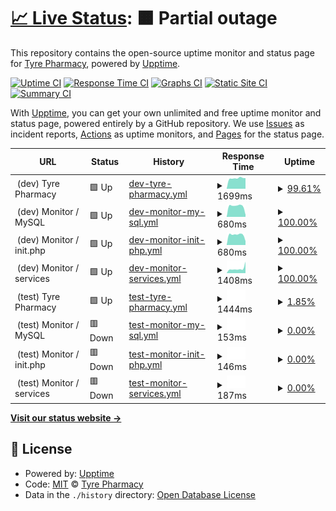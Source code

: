 # [📈 Live Status](https://tyrepharm.github.io/upptime-test): <!--live status--> **🟧 Partial outage**

This repository contains the open-source uptime monitor and status page for [Tyre Pharmacy](https://tyrepharm.ru), powered by [Upptime](https://github.com/upptime/upptime).

[![Uptime CI](https://github.com/koj-co/upptime/workflows/Uptime%20CI/badge.svg)](https://github.com/koj-co/upptime/actions?query=workflow%3A%22Uptime+CI%22)
[![Response Time CI](https://github.com/koj-co/upptime/workflows/Response%20Time%20CI/badge.svg)](https://github.com/koj-co/upptime/actions?query=workflow%3A%22Response+Time+CI%22)
[![Graphs CI](https://github.com/koj-co/upptime/workflows/Graphs%20CI/badge.svg)](https://github.com/koj-co/upptime/actions?query=workflow%3A%22Graphs+CI%22)
[![Static Site CI](https://github.com/koj-co/upptime/workflows/Static%20Site%20CI/badge.svg)](https://github.com/koj-co/upptime/actions?query=workflow%3A%22Static+Site+CI%22)
[![Summary CI](https://github.com/koj-co/upptime/workflows/Summary%20CI/badge.svg)](https://github.com/koj-co/upptime/actions?query=workflow%3A%22Summary+CI%22)

With [Upptime](https://upptime.js.org), you can get your own unlimited and free uptime monitor and status page, powered entirely by a GitHub repository. We use [Issues](https://github.com/tyrepharm/upptime-test/issues) as incident reports, [Actions](https://github.com/tyrepharm/upptime-test/actions) as uptime monitors, and [Pages](https://tyrepharm.github.io/upptime-test) for the status page.

<!--start: status pages-->
<!-- This summary is generated by Upptime (https://github.com/upptime/upptime) -->
<!-- Do not edit this manually, your changes will be overwritten -->
<!-- prettier-ignore -->
| URL | Status | History | Response Time | Uptime |
| --- | ------ | ------- | ------------- | ------ |
| <img alt="" src="https://favicons.githubusercontent.com/null" height="13"> (dev) Tyre Pharmacy | 🟩 Up | [dev-tyre-pharmacy.yml](https://github.com/tyrepharm/upptime-test/commits/master/history/dev-tyre-pharmacy.yml) | <details><summary><img alt="Response time graph" src="./graphs/dev-tyre-pharmacy/response-time-week.png" height="20"> 1699ms</summary><br><a href="https://tyrepharm.github.io/upptime-test/history/dev-tyre-pharmacy"><img alt="Response time 1593" src="https://img.shields.io/endpoint?url=https%3A%2F%2Fraw.githubusercontent.com%2Ftyrepharm%2Fupptime-test%2Fmaster%2Fapi%2Fdev-tyre-pharmacy%2Fresponse-time.json"></a><br><a href="https://tyrepharm.github.io/upptime-test/history/dev-tyre-pharmacy"><img alt="24-hour response time 1763" src="https://img.shields.io/endpoint?url=https%3A%2F%2Fraw.githubusercontent.com%2Ftyrepharm%2Fupptime-test%2Fmaster%2Fapi%2Fdev-tyre-pharmacy%2Fresponse-time-day.json"></a><br><a href="https://tyrepharm.github.io/upptime-test/history/dev-tyre-pharmacy"><img alt="7-day response time 1699" src="https://img.shields.io/endpoint?url=https%3A%2F%2Fraw.githubusercontent.com%2Ftyrepharm%2Fupptime-test%2Fmaster%2Fapi%2Fdev-tyre-pharmacy%2Fresponse-time-week.json"></a><br><a href="https://tyrepharm.github.io/upptime-test/history/dev-tyre-pharmacy"><img alt="30-day response time 1593" src="https://img.shields.io/endpoint?url=https%3A%2F%2Fraw.githubusercontent.com%2Ftyrepharm%2Fupptime-test%2Fmaster%2Fapi%2Fdev-tyre-pharmacy%2Fresponse-time-month.json"></a><br><a href="https://tyrepharm.github.io/upptime-test/history/dev-tyre-pharmacy"><img alt="1-year response time 1593" src="https://img.shields.io/endpoint?url=https%3A%2F%2Fraw.githubusercontent.com%2Ftyrepharm%2Fupptime-test%2Fmaster%2Fapi%2Fdev-tyre-pharmacy%2Fresponse-time-year.json"></a></details> | <details><summary><a href="https://tyrepharm.github.io/upptime-test/history/dev-tyre-pharmacy">99.61%</a></summary><a href="https://tyrepharm.github.io/upptime-test/history/dev-tyre-pharmacy"><img alt="All-time uptime 99.90%" src="https://img.shields.io/endpoint?url=https%3A%2F%2Fraw.githubusercontent.com%2Ftyrepharm%2Fupptime-test%2Fmaster%2Fapi%2Fdev-tyre-pharmacy%2Fuptime.json"></a><br><a href="https://tyrepharm.github.io/upptime-test/history/dev-tyre-pharmacy"><img alt="24-hour uptime 97.26%" src="https://img.shields.io/endpoint?url=https%3A%2F%2Fraw.githubusercontent.com%2Ftyrepharm%2Fupptime-test%2Fmaster%2Fapi%2Fdev-tyre-pharmacy%2Fuptime-day.json"></a><br><a href="https://tyrepharm.github.io/upptime-test/history/dev-tyre-pharmacy"><img alt="7-day uptime 99.61%" src="https://img.shields.io/endpoint?url=https%3A%2F%2Fraw.githubusercontent.com%2Ftyrepharm%2Fupptime-test%2Fmaster%2Fapi%2Fdev-tyre-pharmacy%2Fuptime-week.json"></a><br><a href="https://tyrepharm.github.io/upptime-test/history/dev-tyre-pharmacy"><img alt="30-day uptime 99.90%" src="https://img.shields.io/endpoint?url=https%3A%2F%2Fraw.githubusercontent.com%2Ftyrepharm%2Fupptime-test%2Fmaster%2Fapi%2Fdev-tyre-pharmacy%2Fuptime-month.json"></a><br><a href="https://tyrepharm.github.io/upptime-test/history/dev-tyre-pharmacy"><img alt="1-year uptime 99.90%" src="https://img.shields.io/endpoint?url=https%3A%2F%2Fraw.githubusercontent.com%2Ftyrepharm%2Fupptime-test%2Fmaster%2Fapi%2Fdev-tyre-pharmacy%2Fuptime-year.json"></a></details>
| <img alt="" src="https://favicons.githubusercontent.com/null" height="13"> (dev) Monitor / MySQL | 🟩 Up | [dev-monitor-my-sql.yml](https://github.com/tyrepharm/upptime-test/commits/master/history/dev-monitor-my-sql.yml) | <details><summary><img alt="Response time graph" src="./graphs/dev-monitor-my-sql/response-time-week.png" height="20"> 680ms</summary><br><a href="https://tyrepharm.github.io/upptime-test/history/dev-monitor-my-sql"><img alt="Response time 583" src="https://img.shields.io/endpoint?url=https%3A%2F%2Fraw.githubusercontent.com%2Ftyrepharm%2Fupptime-test%2Fmaster%2Fapi%2Fdev-monitor-my-sql%2Fresponse-time.json"></a><br><a href="https://tyrepharm.github.io/upptime-test/history/dev-monitor-my-sql"><img alt="24-hour response time 151" src="https://img.shields.io/endpoint?url=https%3A%2F%2Fraw.githubusercontent.com%2Ftyrepharm%2Fupptime-test%2Fmaster%2Fapi%2Fdev-monitor-my-sql%2Fresponse-time-day.json"></a><br><a href="https://tyrepharm.github.io/upptime-test/history/dev-monitor-my-sql"><img alt="7-day response time 680" src="https://img.shields.io/endpoint?url=https%3A%2F%2Fraw.githubusercontent.com%2Ftyrepharm%2Fupptime-test%2Fmaster%2Fapi%2Fdev-monitor-my-sql%2Fresponse-time-week.json"></a><br><a href="https://tyrepharm.github.io/upptime-test/history/dev-monitor-my-sql"><img alt="30-day response time 583" src="https://img.shields.io/endpoint?url=https%3A%2F%2Fraw.githubusercontent.com%2Ftyrepharm%2Fupptime-test%2Fmaster%2Fapi%2Fdev-monitor-my-sql%2Fresponse-time-month.json"></a><br><a href="https://tyrepharm.github.io/upptime-test/history/dev-monitor-my-sql"><img alt="1-year response time 583" src="https://img.shields.io/endpoint?url=https%3A%2F%2Fraw.githubusercontent.com%2Ftyrepharm%2Fupptime-test%2Fmaster%2Fapi%2Fdev-monitor-my-sql%2Fresponse-time-year.json"></a></details> | <details><summary><a href="https://tyrepharm.github.io/upptime-test/history/dev-monitor-my-sql">100.00%</a></summary><a href="https://tyrepharm.github.io/upptime-test/history/dev-monitor-my-sql"><img alt="All-time uptime 99.96%" src="https://img.shields.io/endpoint?url=https%3A%2F%2Fraw.githubusercontent.com%2Ftyrepharm%2Fupptime-test%2Fmaster%2Fapi%2Fdev-monitor-my-sql%2Fuptime.json"></a><br><a href="https://tyrepharm.github.io/upptime-test/history/dev-monitor-my-sql"><img alt="24-hour uptime 100.00%" src="https://img.shields.io/endpoint?url=https%3A%2F%2Fraw.githubusercontent.com%2Ftyrepharm%2Fupptime-test%2Fmaster%2Fapi%2Fdev-monitor-my-sql%2Fuptime-day.json"></a><br><a href="https://tyrepharm.github.io/upptime-test/history/dev-monitor-my-sql"><img alt="7-day uptime 100.00%" src="https://img.shields.io/endpoint?url=https%3A%2F%2Fraw.githubusercontent.com%2Ftyrepharm%2Fupptime-test%2Fmaster%2Fapi%2Fdev-monitor-my-sql%2Fuptime-week.json"></a><br><a href="https://tyrepharm.github.io/upptime-test/history/dev-monitor-my-sql"><img alt="30-day uptime 99.96%" src="https://img.shields.io/endpoint?url=https%3A%2F%2Fraw.githubusercontent.com%2Ftyrepharm%2Fupptime-test%2Fmaster%2Fapi%2Fdev-monitor-my-sql%2Fuptime-month.json"></a><br><a href="https://tyrepharm.github.io/upptime-test/history/dev-monitor-my-sql"><img alt="1-year uptime 99.96%" src="https://img.shields.io/endpoint?url=https%3A%2F%2Fraw.githubusercontent.com%2Ftyrepharm%2Fupptime-test%2Fmaster%2Fapi%2Fdev-monitor-my-sql%2Fuptime-year.json"></a></details>
| <img alt="" src="https://favicons.githubusercontent.com/null" height="13"> (dev) Monitor / init.php | 🟩 Up | [dev-monitor-init-php.yml](https://github.com/tyrepharm/upptime-test/commits/master/history/dev-monitor-init-php.yml) | <details><summary><img alt="Response time graph" src="./graphs/dev-monitor-init-php/response-time-week.png" height="20"> 680ms</summary><br><a href="https://tyrepharm.github.io/upptime-test/history/dev-monitor-init-php"><img alt="Response time 618" src="https://img.shields.io/endpoint?url=https%3A%2F%2Fraw.githubusercontent.com%2Ftyrepharm%2Fupptime-test%2Fmaster%2Fapi%2Fdev-monitor-init-php%2Fresponse-time.json"></a><br><a href="https://tyrepharm.github.io/upptime-test/history/dev-monitor-init-php"><img alt="24-hour response time 295" src="https://img.shields.io/endpoint?url=https%3A%2F%2Fraw.githubusercontent.com%2Ftyrepharm%2Fupptime-test%2Fmaster%2Fapi%2Fdev-monitor-init-php%2Fresponse-time-day.json"></a><br><a href="https://tyrepharm.github.io/upptime-test/history/dev-monitor-init-php"><img alt="7-day response time 680" src="https://img.shields.io/endpoint?url=https%3A%2F%2Fraw.githubusercontent.com%2Ftyrepharm%2Fupptime-test%2Fmaster%2Fapi%2Fdev-monitor-init-php%2Fresponse-time-week.json"></a><br><a href="https://tyrepharm.github.io/upptime-test/history/dev-monitor-init-php"><img alt="30-day response time 618" src="https://img.shields.io/endpoint?url=https%3A%2F%2Fraw.githubusercontent.com%2Ftyrepharm%2Fupptime-test%2Fmaster%2Fapi%2Fdev-monitor-init-php%2Fresponse-time-month.json"></a><br><a href="https://tyrepharm.github.io/upptime-test/history/dev-monitor-init-php"><img alt="1-year response time 618" src="https://img.shields.io/endpoint?url=https%3A%2F%2Fraw.githubusercontent.com%2Ftyrepharm%2Fupptime-test%2Fmaster%2Fapi%2Fdev-monitor-init-php%2Fresponse-time-year.json"></a></details> | <details><summary><a href="https://tyrepharm.github.io/upptime-test/history/dev-monitor-init-php">100.00%</a></summary><a href="https://tyrepharm.github.io/upptime-test/history/dev-monitor-init-php"><img alt="All-time uptime 100.00%" src="https://img.shields.io/endpoint?url=https%3A%2F%2Fraw.githubusercontent.com%2Ftyrepharm%2Fupptime-test%2Fmaster%2Fapi%2Fdev-monitor-init-php%2Fuptime.json"></a><br><a href="https://tyrepharm.github.io/upptime-test/history/dev-monitor-init-php"><img alt="24-hour uptime 100.00%" src="https://img.shields.io/endpoint?url=https%3A%2F%2Fraw.githubusercontent.com%2Ftyrepharm%2Fupptime-test%2Fmaster%2Fapi%2Fdev-monitor-init-php%2Fuptime-day.json"></a><br><a href="https://tyrepharm.github.io/upptime-test/history/dev-monitor-init-php"><img alt="7-day uptime 100.00%" src="https://img.shields.io/endpoint?url=https%3A%2F%2Fraw.githubusercontent.com%2Ftyrepharm%2Fupptime-test%2Fmaster%2Fapi%2Fdev-monitor-init-php%2Fuptime-week.json"></a><br><a href="https://tyrepharm.github.io/upptime-test/history/dev-monitor-init-php"><img alt="30-day uptime 100.00%" src="https://img.shields.io/endpoint?url=https%3A%2F%2Fraw.githubusercontent.com%2Ftyrepharm%2Fupptime-test%2Fmaster%2Fapi%2Fdev-monitor-init-php%2Fuptime-month.json"></a><br><a href="https://tyrepharm.github.io/upptime-test/history/dev-monitor-init-php"><img alt="1-year uptime 100.00%" src="https://img.shields.io/endpoint?url=https%3A%2F%2Fraw.githubusercontent.com%2Ftyrepharm%2Fupptime-test%2Fmaster%2Fapi%2Fdev-monitor-init-php%2Fuptime-year.json"></a></details>
| <img alt="" src="https://favicons.githubusercontent.com/null" height="13"> (dev) Monitor / services | 🟩 Up | [dev-monitor-services.yml](https://github.com/tyrepharm/upptime-test/commits/master/history/dev-monitor-services.yml) | <details><summary><img alt="Response time graph" src="./graphs/dev-monitor-services/response-time-week.png" height="20"> 1408ms</summary><br><a href="https://tyrepharm.github.io/upptime-test/history/dev-monitor-services"><img alt="Response time 1427" src="https://img.shields.io/endpoint?url=https%3A%2F%2Fraw.githubusercontent.com%2Ftyrepharm%2Fupptime-test%2Fmaster%2Fapi%2Fdev-monitor-services%2Fresponse-time.json"></a><br><a href="https://tyrepharm.github.io/upptime-test/history/dev-monitor-services"><img alt="24-hour response time 3086" src="https://img.shields.io/endpoint?url=https%3A%2F%2Fraw.githubusercontent.com%2Ftyrepharm%2Fupptime-test%2Fmaster%2Fapi%2Fdev-monitor-services%2Fresponse-time-day.json"></a><br><a href="https://tyrepharm.github.io/upptime-test/history/dev-monitor-services"><img alt="7-day response time 1408" src="https://img.shields.io/endpoint?url=https%3A%2F%2Fraw.githubusercontent.com%2Ftyrepharm%2Fupptime-test%2Fmaster%2Fapi%2Fdev-monitor-services%2Fresponse-time-week.json"></a><br><a href="https://tyrepharm.github.io/upptime-test/history/dev-monitor-services"><img alt="30-day response time 1427" src="https://img.shields.io/endpoint?url=https%3A%2F%2Fraw.githubusercontent.com%2Ftyrepharm%2Fupptime-test%2Fmaster%2Fapi%2Fdev-monitor-services%2Fresponse-time-month.json"></a><br><a href="https://tyrepharm.github.io/upptime-test/history/dev-monitor-services"><img alt="1-year response time 1427" src="https://img.shields.io/endpoint?url=https%3A%2F%2Fraw.githubusercontent.com%2Ftyrepharm%2Fupptime-test%2Fmaster%2Fapi%2Fdev-monitor-services%2Fresponse-time-year.json"></a></details> | <details><summary><a href="https://tyrepharm.github.io/upptime-test/history/dev-monitor-services">100.00%</a></summary><a href="https://tyrepharm.github.io/upptime-test/history/dev-monitor-services"><img alt="All-time uptime 100.00%" src="https://img.shields.io/endpoint?url=https%3A%2F%2Fraw.githubusercontent.com%2Ftyrepharm%2Fupptime-test%2Fmaster%2Fapi%2Fdev-monitor-services%2Fuptime.json"></a><br><a href="https://tyrepharm.github.io/upptime-test/history/dev-monitor-services"><img alt="24-hour uptime 100.00%" src="https://img.shields.io/endpoint?url=https%3A%2F%2Fraw.githubusercontent.com%2Ftyrepharm%2Fupptime-test%2Fmaster%2Fapi%2Fdev-monitor-services%2Fuptime-day.json"></a><br><a href="https://tyrepharm.github.io/upptime-test/history/dev-monitor-services"><img alt="7-day uptime 100.00%" src="https://img.shields.io/endpoint?url=https%3A%2F%2Fraw.githubusercontent.com%2Ftyrepharm%2Fupptime-test%2Fmaster%2Fapi%2Fdev-monitor-services%2Fuptime-week.json"></a><br><a href="https://tyrepharm.github.io/upptime-test/history/dev-monitor-services"><img alt="30-day uptime 100.00%" src="https://img.shields.io/endpoint?url=https%3A%2F%2Fraw.githubusercontent.com%2Ftyrepharm%2Fupptime-test%2Fmaster%2Fapi%2Fdev-monitor-services%2Fuptime-month.json"></a><br><a href="https://tyrepharm.github.io/upptime-test/history/dev-monitor-services"><img alt="1-year uptime 100.00%" src="https://img.shields.io/endpoint?url=https%3A%2F%2Fraw.githubusercontent.com%2Ftyrepharm%2Fupptime-test%2Fmaster%2Fapi%2Fdev-monitor-services%2Fuptime-year.json"></a></details>
| <img alt="" src="https://favicons.githubusercontent.com/null" height="13"> (test) Tyre Pharmacy | 🟩 Up | [test-tyre-pharmacy.yml](https://github.com/tyrepharm/upptime-test/commits/master/history/test-tyre-pharmacy.yml) | <details><summary><img alt="Response time graph" src="./graphs/test-tyre-pharmacy/response-time-week.png" height="20"> 1444ms</summary><br><a href="https://tyrepharm.github.io/upptime-test/history/test-tyre-pharmacy"><img alt="Response time 1881" src="https://img.shields.io/endpoint?url=https%3A%2F%2Fraw.githubusercontent.com%2Ftyrepharm%2Fupptime-test%2Fmaster%2Fapi%2Ftest-tyre-pharmacy%2Fresponse-time.json"></a><br><a href="https://tyrepharm.github.io/upptime-test/history/test-tyre-pharmacy"><img alt="24-hour response time 1444" src="https://img.shields.io/endpoint?url=https%3A%2F%2Fraw.githubusercontent.com%2Ftyrepharm%2Fupptime-test%2Fmaster%2Fapi%2Ftest-tyre-pharmacy%2Fresponse-time-day.json"></a><br><a href="https://tyrepharm.github.io/upptime-test/history/test-tyre-pharmacy"><img alt="7-day response time 1444" src="https://img.shields.io/endpoint?url=https%3A%2F%2Fraw.githubusercontent.com%2Ftyrepharm%2Fupptime-test%2Fmaster%2Fapi%2Ftest-tyre-pharmacy%2Fresponse-time-week.json"></a><br><a href="https://tyrepharm.github.io/upptime-test/history/test-tyre-pharmacy"><img alt="30-day response time 1881" src="https://img.shields.io/endpoint?url=https%3A%2F%2Fraw.githubusercontent.com%2Ftyrepharm%2Fupptime-test%2Fmaster%2Fapi%2Ftest-tyre-pharmacy%2Fresponse-time-month.json"></a><br><a href="https://tyrepharm.github.io/upptime-test/history/test-tyre-pharmacy"><img alt="1-year response time 1881" src="https://img.shields.io/endpoint?url=https%3A%2F%2Fraw.githubusercontent.com%2Ftyrepharm%2Fupptime-test%2Fmaster%2Fapi%2Ftest-tyre-pharmacy%2Fresponse-time-year.json"></a></details> | <details><summary><a href="https://tyrepharm.github.io/upptime-test/history/test-tyre-pharmacy">1.85%</a></summary><a href="https://tyrepharm.github.io/upptime-test/history/test-tyre-pharmacy"><img alt="All-time uptime 38.27%" src="https://img.shields.io/endpoint?url=https%3A%2F%2Fraw.githubusercontent.com%2Ftyrepharm%2Fupptime-test%2Fmaster%2Fapi%2Ftest-tyre-pharmacy%2Fuptime.json"></a><br><a href="https://tyrepharm.github.io/upptime-test/history/test-tyre-pharmacy"><img alt="24-hour uptime 12.95%" src="https://img.shields.io/endpoint?url=https%3A%2F%2Fraw.githubusercontent.com%2Ftyrepharm%2Fupptime-test%2Fmaster%2Fapi%2Ftest-tyre-pharmacy%2Fuptime-day.json"></a><br><a href="https://tyrepharm.github.io/upptime-test/history/test-tyre-pharmacy"><img alt="7-day uptime 1.85%" src="https://img.shields.io/endpoint?url=https%3A%2F%2Fraw.githubusercontent.com%2Ftyrepharm%2Fupptime-test%2Fmaster%2Fapi%2Ftest-tyre-pharmacy%2Fuptime-week.json"></a><br><a href="https://tyrepharm.github.io/upptime-test/history/test-tyre-pharmacy"><img alt="30-day uptime 38.27%" src="https://img.shields.io/endpoint?url=https%3A%2F%2Fraw.githubusercontent.com%2Ftyrepharm%2Fupptime-test%2Fmaster%2Fapi%2Ftest-tyre-pharmacy%2Fuptime-month.json"></a><br><a href="https://tyrepharm.github.io/upptime-test/history/test-tyre-pharmacy"><img alt="1-year uptime 38.27%" src="https://img.shields.io/endpoint?url=https%3A%2F%2Fraw.githubusercontent.com%2Ftyrepharm%2Fupptime-test%2Fmaster%2Fapi%2Ftest-tyre-pharmacy%2Fuptime-year.json"></a></details>
| <img alt="" src="https://favicons.githubusercontent.com/null" height="13"> (test) Monitor / MySQL | 🟥 Down | [test-monitor-my-sql.yml](https://github.com/tyrepharm/upptime-test/commits/master/history/test-monitor-my-sql.yml) | <details><summary><img alt="Response time graph" src="./graphs/test-monitor-my-sql/response-time-week.png" height="20"> 153ms</summary><br><a href="https://tyrepharm.github.io/upptime-test/history/test-monitor-my-sql"><img alt="Response time 183" src="https://img.shields.io/endpoint?url=https%3A%2F%2Fraw.githubusercontent.com%2Ftyrepharm%2Fupptime-test%2Fmaster%2Fapi%2Ftest-monitor-my-sql%2Fresponse-time.json"></a><br><a href="https://tyrepharm.github.io/upptime-test/history/test-monitor-my-sql"><img alt="24-hour response time 153" src="https://img.shields.io/endpoint?url=https%3A%2F%2Fraw.githubusercontent.com%2Ftyrepharm%2Fupptime-test%2Fmaster%2Fapi%2Ftest-monitor-my-sql%2Fresponse-time-day.json"></a><br><a href="https://tyrepharm.github.io/upptime-test/history/test-monitor-my-sql"><img alt="7-day response time 153" src="https://img.shields.io/endpoint?url=https%3A%2F%2Fraw.githubusercontent.com%2Ftyrepharm%2Fupptime-test%2Fmaster%2Fapi%2Ftest-monitor-my-sql%2Fresponse-time-week.json"></a><br><a href="https://tyrepharm.github.io/upptime-test/history/test-monitor-my-sql"><img alt="30-day response time 183" src="https://img.shields.io/endpoint?url=https%3A%2F%2Fraw.githubusercontent.com%2Ftyrepharm%2Fupptime-test%2Fmaster%2Fapi%2Ftest-monitor-my-sql%2Fresponse-time-month.json"></a><br><a href="https://tyrepharm.github.io/upptime-test/history/test-monitor-my-sql"><img alt="1-year response time 183" src="https://img.shields.io/endpoint?url=https%3A%2F%2Fraw.githubusercontent.com%2Ftyrepharm%2Fupptime-test%2Fmaster%2Fapi%2Ftest-monitor-my-sql%2Fresponse-time-year.json"></a></details> | <details><summary><a href="https://tyrepharm.github.io/upptime-test/history/test-monitor-my-sql">0.00%</a></summary><a href="https://tyrepharm.github.io/upptime-test/history/test-monitor-my-sql"><img alt="All-time uptime 0.00%" src="https://img.shields.io/endpoint?url=https%3A%2F%2Fraw.githubusercontent.com%2Ftyrepharm%2Fupptime-test%2Fmaster%2Fapi%2Ftest-monitor-my-sql%2Fuptime.json"></a><br><a href="https://tyrepharm.github.io/upptime-test/history/test-monitor-my-sql"><img alt="24-hour uptime 0.00%" src="https://img.shields.io/endpoint?url=https%3A%2F%2Fraw.githubusercontent.com%2Ftyrepharm%2Fupptime-test%2Fmaster%2Fapi%2Ftest-monitor-my-sql%2Fuptime-day.json"></a><br><a href="https://tyrepharm.github.io/upptime-test/history/test-monitor-my-sql"><img alt="7-day uptime 0.00%" src="https://img.shields.io/endpoint?url=https%3A%2F%2Fraw.githubusercontent.com%2Ftyrepharm%2Fupptime-test%2Fmaster%2Fapi%2Ftest-monitor-my-sql%2Fuptime-week.json"></a><br><a href="https://tyrepharm.github.io/upptime-test/history/test-monitor-my-sql"><img alt="30-day uptime 0.00%" src="https://img.shields.io/endpoint?url=https%3A%2F%2Fraw.githubusercontent.com%2Ftyrepharm%2Fupptime-test%2Fmaster%2Fapi%2Ftest-monitor-my-sql%2Fuptime-month.json"></a><br><a href="https://tyrepharm.github.io/upptime-test/history/test-monitor-my-sql"><img alt="1-year uptime 0.00%" src="https://img.shields.io/endpoint?url=https%3A%2F%2Fraw.githubusercontent.com%2Ftyrepharm%2Fupptime-test%2Fmaster%2Fapi%2Ftest-monitor-my-sql%2Fuptime-year.json"></a></details>
| <img alt="" src="https://favicons.githubusercontent.com/null" height="13"> (test) Monitor / init.php | 🟥 Down | [test-monitor-init-php.yml](https://github.com/tyrepharm/upptime-test/commits/master/history/test-monitor-init-php.yml) | <details><summary><img alt="Response time graph" src="./graphs/test-monitor-init-php/response-time-week.png" height="20"> 146ms</summary><br><a href="https://tyrepharm.github.io/upptime-test/history/test-monitor-init-php"><img alt="Response time 179" src="https://img.shields.io/endpoint?url=https%3A%2F%2Fraw.githubusercontent.com%2Ftyrepharm%2Fupptime-test%2Fmaster%2Fapi%2Ftest-monitor-init-php%2Fresponse-time.json"></a><br><a href="https://tyrepharm.github.io/upptime-test/history/test-monitor-init-php"><img alt="24-hour response time 146" src="https://img.shields.io/endpoint?url=https%3A%2F%2Fraw.githubusercontent.com%2Ftyrepharm%2Fupptime-test%2Fmaster%2Fapi%2Ftest-monitor-init-php%2Fresponse-time-day.json"></a><br><a href="https://tyrepharm.github.io/upptime-test/history/test-monitor-init-php"><img alt="7-day response time 146" src="https://img.shields.io/endpoint?url=https%3A%2F%2Fraw.githubusercontent.com%2Ftyrepharm%2Fupptime-test%2Fmaster%2Fapi%2Ftest-monitor-init-php%2Fresponse-time-week.json"></a><br><a href="https://tyrepharm.github.io/upptime-test/history/test-monitor-init-php"><img alt="30-day response time 179" src="https://img.shields.io/endpoint?url=https%3A%2F%2Fraw.githubusercontent.com%2Ftyrepharm%2Fupptime-test%2Fmaster%2Fapi%2Ftest-monitor-init-php%2Fresponse-time-month.json"></a><br><a href="https://tyrepharm.github.io/upptime-test/history/test-monitor-init-php"><img alt="1-year response time 179" src="https://img.shields.io/endpoint?url=https%3A%2F%2Fraw.githubusercontent.com%2Ftyrepharm%2Fupptime-test%2Fmaster%2Fapi%2Ftest-monitor-init-php%2Fresponse-time-year.json"></a></details> | <details><summary><a href="https://tyrepharm.github.io/upptime-test/history/test-monitor-init-php">0.00%</a></summary><a href="https://tyrepharm.github.io/upptime-test/history/test-monitor-init-php"><img alt="All-time uptime 0.00%" src="https://img.shields.io/endpoint?url=https%3A%2F%2Fraw.githubusercontent.com%2Ftyrepharm%2Fupptime-test%2Fmaster%2Fapi%2Ftest-monitor-init-php%2Fuptime.json"></a><br><a href="https://tyrepharm.github.io/upptime-test/history/test-monitor-init-php"><img alt="24-hour uptime 0.00%" src="https://img.shields.io/endpoint?url=https%3A%2F%2Fraw.githubusercontent.com%2Ftyrepharm%2Fupptime-test%2Fmaster%2Fapi%2Ftest-monitor-init-php%2Fuptime-day.json"></a><br><a href="https://tyrepharm.github.io/upptime-test/history/test-monitor-init-php"><img alt="7-day uptime 0.00%" src="https://img.shields.io/endpoint?url=https%3A%2F%2Fraw.githubusercontent.com%2Ftyrepharm%2Fupptime-test%2Fmaster%2Fapi%2Ftest-monitor-init-php%2Fuptime-week.json"></a><br><a href="https://tyrepharm.github.io/upptime-test/history/test-monitor-init-php"><img alt="30-day uptime 0.00%" src="https://img.shields.io/endpoint?url=https%3A%2F%2Fraw.githubusercontent.com%2Ftyrepharm%2Fupptime-test%2Fmaster%2Fapi%2Ftest-monitor-init-php%2Fuptime-month.json"></a><br><a href="https://tyrepharm.github.io/upptime-test/history/test-monitor-init-php"><img alt="1-year uptime 0.00%" src="https://img.shields.io/endpoint?url=https%3A%2F%2Fraw.githubusercontent.com%2Ftyrepharm%2Fupptime-test%2Fmaster%2Fapi%2Ftest-monitor-init-php%2Fuptime-year.json"></a></details>
| <img alt="" src="https://favicons.githubusercontent.com/null" height="13"> (test) Monitor / services | 🟥 Down | [test-monitor-services.yml](https://github.com/tyrepharm/upptime-test/commits/master/history/test-monitor-services.yml) | <details><summary><img alt="Response time graph" src="./graphs/test-monitor-services/response-time-week.png" height="20"> 187ms</summary><br><a href="https://tyrepharm.github.io/upptime-test/history/test-monitor-services"><img alt="Response time 200" src="https://img.shields.io/endpoint?url=https%3A%2F%2Fraw.githubusercontent.com%2Ftyrepharm%2Fupptime-test%2Fmaster%2Fapi%2Ftest-monitor-services%2Fresponse-time.json"></a><br><a href="https://tyrepharm.github.io/upptime-test/history/test-monitor-services"><img alt="24-hour response time 187" src="https://img.shields.io/endpoint?url=https%3A%2F%2Fraw.githubusercontent.com%2Ftyrepharm%2Fupptime-test%2Fmaster%2Fapi%2Ftest-monitor-services%2Fresponse-time-day.json"></a><br><a href="https://tyrepharm.github.io/upptime-test/history/test-monitor-services"><img alt="7-day response time 187" src="https://img.shields.io/endpoint?url=https%3A%2F%2Fraw.githubusercontent.com%2Ftyrepharm%2Fupptime-test%2Fmaster%2Fapi%2Ftest-monitor-services%2Fresponse-time-week.json"></a><br><a href="https://tyrepharm.github.io/upptime-test/history/test-monitor-services"><img alt="30-day response time 200" src="https://img.shields.io/endpoint?url=https%3A%2F%2Fraw.githubusercontent.com%2Ftyrepharm%2Fupptime-test%2Fmaster%2Fapi%2Ftest-monitor-services%2Fresponse-time-month.json"></a><br><a href="https://tyrepharm.github.io/upptime-test/history/test-monitor-services"><img alt="1-year response time 200" src="https://img.shields.io/endpoint?url=https%3A%2F%2Fraw.githubusercontent.com%2Ftyrepharm%2Fupptime-test%2Fmaster%2Fapi%2Ftest-monitor-services%2Fresponse-time-year.json"></a></details> | <details><summary><a href="https://tyrepharm.github.io/upptime-test/history/test-monitor-services">0.00%</a></summary><a href="https://tyrepharm.github.io/upptime-test/history/test-monitor-services"><img alt="All-time uptime 0.00%" src="https://img.shields.io/endpoint?url=https%3A%2F%2Fraw.githubusercontent.com%2Ftyrepharm%2Fupptime-test%2Fmaster%2Fapi%2Ftest-monitor-services%2Fuptime.json"></a><br><a href="https://tyrepharm.github.io/upptime-test/history/test-monitor-services"><img alt="24-hour uptime 0.00%" src="https://img.shields.io/endpoint?url=https%3A%2F%2Fraw.githubusercontent.com%2Ftyrepharm%2Fupptime-test%2Fmaster%2Fapi%2Ftest-monitor-services%2Fuptime-day.json"></a><br><a href="https://tyrepharm.github.io/upptime-test/history/test-monitor-services"><img alt="7-day uptime 0.00%" src="https://img.shields.io/endpoint?url=https%3A%2F%2Fraw.githubusercontent.com%2Ftyrepharm%2Fupptime-test%2Fmaster%2Fapi%2Ftest-monitor-services%2Fuptime-week.json"></a><br><a href="https://tyrepharm.github.io/upptime-test/history/test-monitor-services"><img alt="30-day uptime 0.00%" src="https://img.shields.io/endpoint?url=https%3A%2F%2Fraw.githubusercontent.com%2Ftyrepharm%2Fupptime-test%2Fmaster%2Fapi%2Ftest-monitor-services%2Fuptime-month.json"></a><br><a href="https://tyrepharm.github.io/upptime-test/history/test-monitor-services"><img alt="1-year uptime 0.00%" src="https://img.shields.io/endpoint?url=https%3A%2F%2Fraw.githubusercontent.com%2Ftyrepharm%2Fupptime-test%2Fmaster%2Fapi%2Ftest-monitor-services%2Fuptime-year.json"></a></details>

<!--end: status pages-->

[**Visit our status website →**](https://tyrepharm.github.io/upptime-test)

## 📄 License

- Powered by: [Upptime](https://github.com/upptime/upptime)
- Code: [MIT](./LICENSE) © [Tyre Pharmacy](https://tyrepharm.ru)
- Data in the `./history` directory: [Open Database License](https://opendatacommons.org/licenses/odbl/1-0/)
